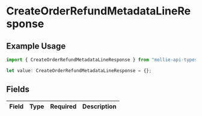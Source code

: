 # CreateOrderRefundMetadataLineResponse

## Example Usage

```typescript
import { CreateOrderRefundMetadataLineResponse } from "mollie-api-typescript/models/operations";

let value: CreateOrderRefundMetadataLineResponse = {};
```

## Fields

| Field       | Type        | Required    | Description |
| ----------- | ----------- | ----------- | ----------- |